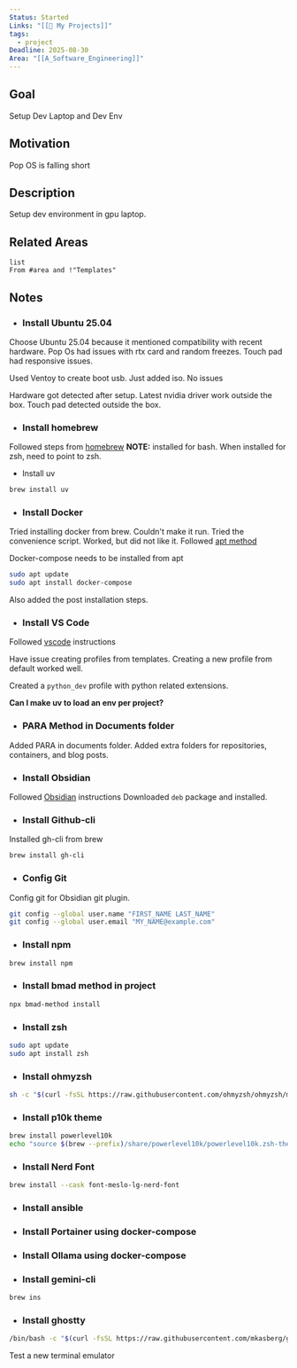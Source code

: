```yaml
---
Status: Started
Links: "[[🚧 My Projects]]"
tags:
  - project
Deadline: 2025-08-30
Area: "[[A_Software_Engineering]]"
---
```

## Goal

Setup Dev Laptop and Dev Env

## Motivation

Pop OS is falling short

## Description

Setup dev environment in gpu laptop.

## Related Areas

```dataview
list
From #area and !"Templates"
```

## Notes

- ### Install Ubuntu 25.04

Choose Ubuntu 25.04 because it mentioned compatibility with recent hardware.
Pop Os had issues with rtx card and random freezes.
Touch pad had responsive issues.

Used Ventoy to create boot usb. Just added iso. No issues

Hardware got detected after setup.
Latest nvidia driver work outside the box.
Touch pad detected outside the box.

- ### Install homebrew

Followed steps from [homebrew](https://brew.sh/)
**NOTE:** installed for bash. When installed for zsh, need to point to zsh.

- Install uv

```bash
brew install uv
```


- ### Install Docker

Tried installing docker from brew. Couldn't make it run.
Tried the convenience script. Worked, but did not like it.
Followed [apt method](https://docs.docker.com/engine/install/ubuntu/#install-using-the-repository)

Docker-compose needs to be installed from apt

```bash
sudo apt update
sudo apt install docker-compose
```

Also added the post installation steps.

- ### Install VS Code

Followed [vscode](https://code.visualstudio.com/docs/setup/linux#_install-vs-code-on-linux) instructions

Have issue creating profiles from templates.
Creating a new profile from default worked well.

Created a `python_dev` profile with python related extensions.

**Can I make uv to load an env per project?**

- ### PARA Method in Documents folder

Added PARA in documents folder. Added extra folders for repositories, containers, and blog posts.

- ### Install Obsidian

Followed [Obsidian](https://obsidian.md/download) instructions
Downloaded `deb` package and installed.

- ### Install Github-cli

Installed gh-cli from brew

```bash
brew install gh-cli
```

- ### Config Git

Config git for Obsidian git plugin. 

```bash
git config --global user.name "FIRST_NAME LAST_NAME"
git config --global user.email "MY_NAME@example.com"
```

- ### Install npm

```bash
brew install npm
```

- ### Install bmad method in project

```bash
npx bmad-method install
```

- ### Install zsh

```bash
sudo apt update
sudo apt install zsh
```

- ### Install ohmyzsh

```bash
sh -c "$(curl -fsSL https://raw.githubusercontent.com/ohmyzsh/ohmyzsh/master/tools/install.sh)"
```

- ### Install p10k theme

```zsh
brew install powerlevel10k
echo "source $(brew --prefix)/share/powerlevel10k/powerlevel10k.zsh-theme" >>~/.zshrc
```

- ### Install Nerd Font

```zsh
brew install --cask font-meslo-lg-nerd-font
```


- ### Install ansible
- ### Install Portainer using docker-compose
- ### Install Ollama using docker-compose
- ### Install gemini-cli

```zsh
brew ins
```
- ### Install ghostty

```bash
/bin/bash -c "$(curl -fsSL https://raw.githubusercontent.com/mkasberg/ghostty-ubuntu/HEAD/install.sh)"
```

Test a new terminal emulator